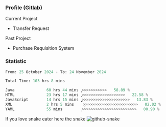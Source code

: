 ### Profile (Gitlab) 

Current Project
-  Transfer Request

Past Project
-  Purchase Requisition System 

### Statistic
<!--START_SECTION:waka-->

```python
From: 25 October 2024 - To: 24 November 2024

Total Time: 103 hrs 8 mins

Java              60 hrs 44 mins  ͎͎͎͎͎͎͎͎͎͎͎͎͎͎>>>>>>>>>>>   58.89 %
HTML              23 hrs 17 mins  ͎͎͎͎͎̝>>>>>>>>>>>>>>>>>>>   22.58 %
JavaScript        14 hrs 15 mins  ͎͎͎͚>>>>>>>>>>>>>>>>>>>>>   13.83 %
XML               2 hrs 5 mins    ̦>>>>>>>>>>>>>>>>>>>>>>>>   02.02 %
YAML              55 mins         ͕>>>>>>>>>>>>>>>>>>>>>>>>   00.90 %
```

<!--END_SECTION:waka-->

If you love snake eater here the snake 
<picture>
  <source media="(prefers-color-scheme: dark)" srcset="https://github.com/pradana4648/pradana4648/blob/c0566a83ca6ea5f2e46bab00e717c4c82b4b5c4c/github-contribution-grid-snake-dark.svg" />
  <source media="(prefers-color-scheme: light)" srcset="https://github.com/pradana4648/pradana4648/blob/c0566a83ca6ea5f2e46bab00e717c4c82b4b5c4c/github-contribution-grid-snake.svg" />
  <img alt="github-snake" src="https://github.com/pradana4648/pradana4648/blob/c0566a83ca6ea5f2e46bab00e717c4c82b4b5c4c/github-contribution-grid-snake.svg" />
</picture>
